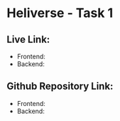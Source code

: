 # Heliverse - Task 1

## Live Link:

- Frontend:
- Backend:

## Github Repository Link:

- Frontend:
- Backend:
